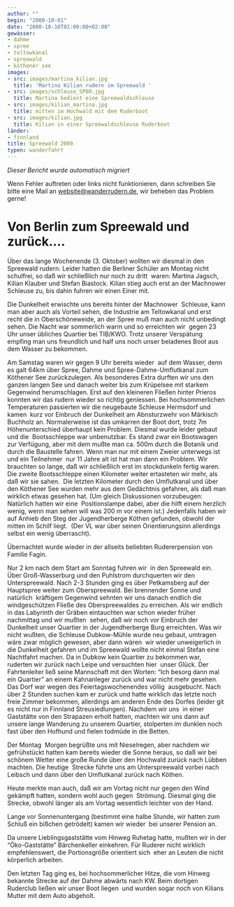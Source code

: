```yaml
---
author: ""
begin: "2000-10-01"
date: "2000-10-10T01:00:00+02:00"
gewässer:
- dahme
- spree
- teltowkanal
- spreewald
- köthener see
images:
- src: images/martina_kilian.jpg
  title: 'Martina Kilian rudern im Spreewald '
- src: images/schleuse_SP00.jpg
  title: Martina bedient eine Spreewaldschleuse
- src: images/kilian_martina.jpg
  title: mitten im Hochwald mit dem Ruderboot
- src: images/kilian.jpg
  title: Kilian in einer Spreewaldschleuse Ruderboot
länder:
- finnland
title: Spreewald 2000
typen: wanderfahrt
---
```



*Dieser Bericht wurde automatisch migriert*

Wenn Fehler auftreten oder links nicht funktionieren, dann schreiben Sie bitte eine Mail an website@wanderrudern.de, wir beheben das Problem gerne!



# Von Berlin zum Spreewald und zurück....


Über das lange Wochenende (3. Oktober) wollten wir diesmal in den Spreewald rudern. Leider hatten die Berliner Schüler am Montag nicht schulfrei, so daß wir schließlich nur noch zu dritt  waren: Martina Jagsch, Kilian Klauber und Stefan Biastock. Kilian stieg auch erst an der Machnower Schleuse zu, bis dahin fuhren wir einen Einer mit.

Die Dunkelheit erwischte uns bereits hinter der Machnower  Schleuse, kann man aber auch als Vorteil sehen, die Industrie am Teltowkanal und erst recht die in Oberschöneweide, an der Spree muß man auch nicht unbedingt sehen. Die Nacht war sommerlich warm und so erreichten wir  gegen 23 Uhr unser übliches Quartier bei TIB/KWO. Trotz unserer Verspätung empfing man uns freundlich und half uns noch unser beladenes Boot aus dem Wasser zu bekommen.

Am Samstag waren wir gegen 9 Uhr bereits wieder  auf dem Wasser, denn es galt 64km über Spree, Dahme und Spree-Dahme-Umflutkanal zum Köthener See zurückzulegen. Als besonderes Extra durften wir uns den ganzen langen See und danach weiter bis zum Krüpelsee mit starkem  Gegenwind herumschlagen. Erst auf den kleineren Fließen hinter Prieros konnten wir das rudern wieder so richtig geniessen. Bei hochsommerlichen Temperaturen passierten wir die neugebaute Schleuse Hermsdorf und kamen  kurz vor Einbruch der Dunkelheit am Abnsturzwehr von Märkisch Buchholz an. Normalerweise ist das umkarren der Boot dort, trotz 7m Höhenunterschied überhaupt kein Problem. Diesmal wurde leider gebaut und die  Bootsschleppe war unbenutzbar. Es stand zwar ein Bootswagen zur Verfügung, aber mit dem mußte man ca. 500m durch die Botanik und durch die Baustelle fahren. Wenn man nur mit einem Zweier unterwegs ist und ein Teilnehmer  nur 11 Jahre alt ist hat man dann ein Problem. Wir brauchten so lange, daß wir schließlich erst im stockdunkeln fertig waren. Die zweite Bootsschleppe einen Kilometer weiter ertasteten wir mehr, als daß wir sie sahen.  Die letzten Kilometer durch den Umflutkanal und über den Köthener See wurden mehr aus dem Gedächtnis gefahren, als daß man wirklich etwas gesehen hat. (Um gleich Diskussionen vorzubeugen: Natürlich hatten wir eine  Positionslampe dabei, aber die hilft einem herzlich wenig, wenn man sehen will was 200 m vor einem ist.) Jedenfalls haben wir auf Anhieb den Steg der Jugendherberge Köthen gefunden, obwohl der mitten im Schilf liegt.  (Der VL war über seinen Orientierungsinn allerdings selbst ein wenig überrascht).

Übernachtet wurde wieder in der allseits beliebten Rudererpension von Familie Fagin.

Nur 2 km nach dem Start am Sonntag fuhren wir  in den Spreewald ein. Über Groß-Wasserburg und den Puhlstrom durchquerten wir den Unterspreewald. Nach 2-3 Stunden ging es über Petkamsberg auf der Hauptspree weiter zum Oberspreewald. Bei brennender Sonne und natürlich  kräftigem Gegenwind sehnten wir uns danach endlich die windgeschützen Fließe des Oberspreewaldes zu erreichen. Als wir endlich in das Labyrinth der Gräben eintauchten war schon wieder früher nachmittag und wir mußten  sehen, daß wir noch vor Einbruch der Dunkelheit unser Quartier in der Jugendherberge Burg erreichten. Was wir nicht wußten, die Schleuse Dubkow-Mühle wurde neu gebaut, umtragen wäre zwar möglich gewesen, aber dann wären  wir wieder unweigerlich in  die Dunkelheit gefahren und im Spreewald wollte nicht einmal Stefan eine Nachtfahrt machen. Da in Dubkow kein Quartier zu bekommen war, ruderten wir zurück nach Leipe und versuchten hier  unser Glück. Der Fahrtenleiter ließ seine Mannschaft mit den Worten: “Ich besorg dann mal ein Quartier” an einem Kahnanleger zurück und war nicht mehr gesehen. Das Dorf war wegen des Feiertagswochenendes völlig  ausgebucht. Nach über 2 Stunden suchen kam er zurück und hatte wirklich das letzte noch freie Zimmer bekommen, allerdings am anderen Ende des Dorfes (leider git es nicht nur in Finnland Streusiedlungen). Nachdem wir uns  in einer Gaststätte von den Strapazen erholt hatten, machten wir uns dann auf unsere lange Wanderung zu unserem Quartier, stolperten im dunklen noch fast über den Hofhund und fielen todmüde in die Betten.

Der Montag  Morgen begrüßte uns mit Nieselregen, aber nachdem wir gefrühstückt hatten kam bereits wieder die Sonne heraus, so daß wir bei schönem Wetter eine große Runde über den Hochwald zurück nach Lübben machten. Die heutige  Strecke führte uns am Unterspreewald vorbei nach Leibsch und dann über den Umflutkanal zurück nach Köthen.

Heute merkte man auch, daß wir am Vortag nicht nur gegen den Wind gekämpft hatten, sondern wohl auch gegen  Strömung. Diesmal ging die Strecke, obwohl länger als am Vortag wesentlich leichter von der Hand.

Lange vor Sonnenuntergang (bestimmt eine halbe Stunde, wir hatten zum Schluß ein bißchen getrödelt) kamen wir wieder  bei unserer Pension an.

Da unsere Lieblingsgaststätte vom Hinweg Ruhetag hatte, mußten wir in der “Öko-Gaststätte” Bärchenkeller einkehren. Für Ruderer nicht wirklich empfehlenswert, die Portionsgröße orientiert sich  eher an Leuten die nicht körperlich arbeiten.

Den letzten Tag ging es, bei hochsommerlicher Hitze, die vom Hinweg bekannte Strecke auf der Dahme abwärts nach KW. Beim dortigen Ruderclub ließen wir unser Boot liegen  und wurden sogar noch von Kilians Mutter mit dem Auto abgeholt.
